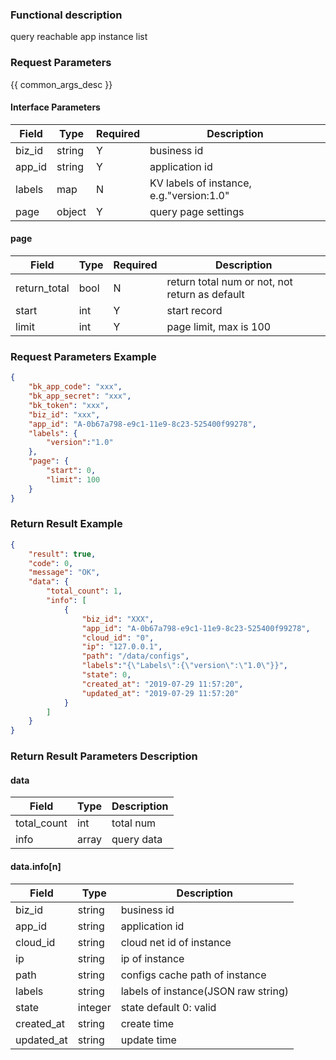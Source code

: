 ### Functional description

query reachable app instance list

### Request Parameters

{{ common_args_desc }}

#### Interface Parameters

| Field       | Type      | Required | Description |
|-------------|-----------|----------|-------------|
| biz_id      |  string   | Y        | business id   |
| app_id      |  string   | Y        | application id |
| labels      |  map      | N        | KV labels of instance, e.g."version:1.0" |
| page        |  object   | Y        | query page settings |

#### page

| Field        | Type   | Required | Description |
|--------------|--------|----------|-------------|
| return_total |  bool  | N        | return total num or not, not return as default |
| start        |  int   | Y        | start record |
| limit        |  int   | Y        | page limit, max is 100 |

### Request Parameters Example

```json
{
    "bk_app_code": "xxx",
    "bk_app_secret": "xxx",
    "bk_token": "xxx",
    "biz_id": "xxx",
    "app_id": "A-0b67a798-e9c1-11e9-8c23-525400f99278",
    "labels": {
        "version":"1.0"
    },
    "page": {
        "start": 0,
        "limit": 100
    }
}
```

### Return Result Example

```json
{
    "result": true,
    "code": 0,
    "message": "OK",
    "data": {
        "total_count": 1,
        "info": [
            {
                "biz_id": "XXX",
                "app_id": "A-0b67a798-e9c1-11e9-8c23-525400f99278",
                "cloud_id": "0",
                "ip": "127.0.0.1",
                "path": "/data/configs",
                "labels":"{\"Labels\":{\"version\":\"1.0\"}}",
                "state": 0,
                "created_at": "2019-07-29 11:57:20",
                "updated_at": "2019-07-29 11:57:20"
            }
        ]
    }
}
```

### Return Result Parameters Description

#### data

| Field       | Type      | Description |
|-------------|-----------|-------------|
| total_count | int       | total num |
| info        | array     | query data |

#### data.info[n]

| Field          | Type      | Description |
|----------------|-----------|-------------|
| biz_id         |  string   | business id  |
| app_id         |  string   | application id  |
| cloud_id       |  string   | cloud net id of instance |
| ip             |  string   | ip of instance |
| path           |  string   | configs cache path of instance |
| labels         |  string   | labels of instance(JSON raw string) |
| state          |  integer  | state default 0: valid |
| created_at     |  string   | create time |
| updated_at     |  string   | update time |
